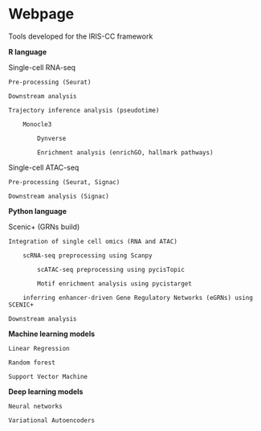 # Webpage
Tools developed for the IRIS-CC framework

**R language**

Single-cell RNA-seq

	Pre-processing (Seurat)

	Downstream analysis
 
	Trajectory inference analysis (pseudotime)
 
		Monocle3
  
      		Dynverse
	
    		Enrichment analysis (enrichGO, hallmark pathways)

Single-cell ATAC-seq

  	Pre-processing (Seurat, Signac)
   
  	Downstream analysis (Signac)


**Python language**

Scenic+ (GRNs build)

	Integration of single cell omics (RNA and ATAC)

		scRNA-seq preprocessing using Scanpy
    		
      		scATAC-seq preprocessing using pycisTopic
    		
      		Motif enrichment analysis using pycistarget
		
  		inferring enhancer-driven Gene Regulatory Networks (eGRNs) using SCENIC+
	
	Downstream analysis

**Machine learning models**

	Linear Regression
  
 	Random forest
	
 	Support Vector Machine
  
**Deep learning models**

	Neural networks
 
 	Variational Autoencoders

